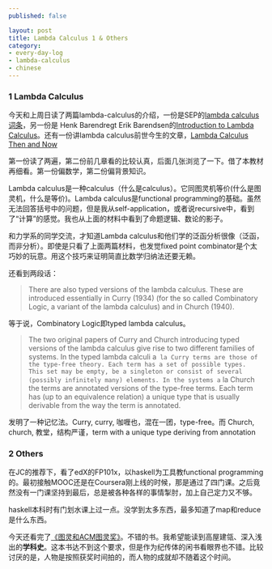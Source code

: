 ```yaml
---
published: false

layout: post
title: Lambda Calculus 1 & Others
category:
- every-day-log
- lambda-calculus
- chinese
---
```


### 1 Lambda Calculus

今天和上周日读了两篇lambda-calculus的介绍，一份是SEP的[lambda calculus词条](plato.stanford.edu/entries/lambda-calculus/)，另一份是
Henk Barendregt Erik Barendsen的[Introduction to Lambda Calculus](http://www.cse.chalmers.se/research/group/logic/TypesSS05/Extra/geuvers.pdf)。还有一份讲lambda calculus前世今生的文章，[Lambda Calculus Then and Now](http://turing100.acm.org/lambda_calculus_timeline.pdf)

第一份读了两遍，第二份前几章看的比较认真，后面几张浏览了一下。借了本教材再细看。第一份偏数学，第二份偏背景知识。

Lambda calculus是一种calculus（什么是calculus）。它同图灵机等价(什么是图灵机，什么是等价)。Lambda calculus是functional programming的基础。虽然无法回答括号中的问题，但是我从self-application，或者说recursive中，看到了“计算”的感觉。我也从上面的材料中看到了命题逻辑、数论的影子。

和力学系的同学交流，才知道Lambda calculus和他们学的泛函分析很像（泛函，而非分析）。即使是只看了上面两篇材料，也发觉fixed point combinator是个太巧妙的玩意。用这个技巧来证明简直比数学归纳法还要无赖。

还看到两段话：

> There are also typed versions of the lambda calculus. These are introduced essentially in Curry (1934) (for the so called Combinatory Logic, a variant of the lambda calculus) and in Church (1940).

等于说，Combinatory Logic即typed lambda calculus。

> The two original papers of Curry and Church introducing typed versions of the lambda calculus give rise to two different families of systems. In the typed lambda calculi a` la Curry terms are those of the type-free theory. Each term has a set of possible types. This set may be empty, be a singleton or consist of several (possibly infinitely many) elements. In the systems a` la Church the terms are annotated versions of the type-free terms. Each term has (up to an equivalence relation) a unique type that is usually derivable from the way the term is annotated.

发明了一种记忆法。Curry, curry, 咖喱也，混在一团，type-free。而
Church, church, 教堂，结构严谨，term with a unique type deriving from annotation

### 2 Others

在JC的推荐下，看了edX的FP101x，以haskell为工具教functional programming的。最初接触MOOC还是在Coursera刚上线的时候，那是通过了四门课。之后竟然没有一门课坚持到最后，总是被各种各样的事情掣肘，加上自己定力又不够。

haskell本科时有门划水课上过一点。没学到太多东西，最多知道了map和reduce是什么东西。

今天还看完了[《图灵和ACM图灵奖》](http://book.douban.com/subject/10862190/)。不错的书。我希望能读到高屋建瓴、深入浅出的**学科史**。这本书达不到这个要求，但是作为纪传体的闲书看眼界也不错。比较讨厌的是，人物是按照获奖时间拍的，而人物的成就却不随着这个时间。




